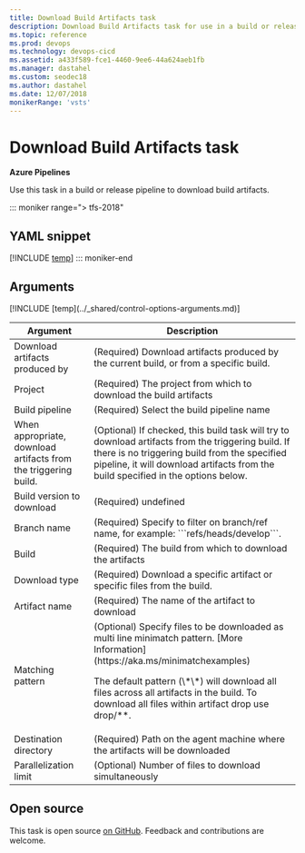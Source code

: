 ```yaml
---
title: Download Build Artifacts task
description: Download Build Artifacts task for use in a build or release pipeline
ms.topic: reference
ms.prod: devops
ms.technology: devops-cicd
ms.assetid: a433f589-fce1-4460-9ee6-44a624aeb1fb
ms.manager: dastahel
ms.custom: seodec18
ms.author: dastahel
ms.date: 12/07/2018
monikerRange: 'vsts'
---
```


# Download Build Artifacts task

**Azure Pipelines**

Use this task in a build or release pipeline to download build artifacts.

::: moniker range="> tfs-2018"
## YAML snippet
[!INCLUDE [temp](../_shared/yaml/DownloadBuildArtifactsV0.md)]
::: moniker-end

## Arguments

<table><thead><tr><th>Argument</th><th>Description</th></tr></thead>
<tr><td>Download artifacts produced by</td><td>(Required) Download artifacts produced by the current build, or from a specific build.</td></tr>
<tr><td>Project</td><td>(Required) The project from which to download the build artifacts</td></tr>
<tr><td>Build pipeline</td><td>(Required) Select the build pipeline name</td></tr>
<tr><td>When appropriate, download artifacts from the triggering build.</td><td>(Optional) If checked, this build task will try to download artifacts from the triggering build. If there is no triggering build from the specified pipeline, it will download artifacts from the build specified in the options below.</td></tr>
<tr><td>Build version to download</td><td>(Required) undefined</td></tr>
<tr><td>Branch name</td><td>(Required) Specify to filter on branch/ref name, for example: ```refs/heads/develop```.</td></tr>
<tr><td>Build</td><td>(Required) The build from which to download the artifacts</td></tr>
<tr><td>Download type</td><td>(Required) Download a specific artifact or specific files from the build.</td></tr>
<tr><td>Artifact name</td><td>(Required) The name of the artifact to download</td></tr>
<tr><td>Matching pattern</td><td>(Optional) Specify files to be downloaded as multi line minimatch pattern. [More Information](https://aka.ms/minimatchexamples) <p>The default pattern (\*\*) will download all files across all artifacts in the build. To download all files within artifact drop use drop/**.</p></td></tr>
<tr><td>Destination directory</td><td>(Required) Path on the agent machine where the artifacts will be downloaded</td></tr>
<tr><td>Parallelization limit</td><td>(Optional) Number of files to download simultaneously</td></tr>
[!INCLUDE [temp](../_shared/control-options-arguments.md)]
</table>

## Open source

This task is open source [on GitHub](https://github.com/Microsoft/azure-pipelines-tasks). Feedback and contributions are welcome.
